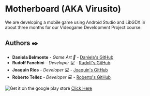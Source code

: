 # Motherboard (AKA Virusito)

We are developing a mobile game using Android Studio and LibGDX in about three months for our Videogame Development Project course.

## Authors :black_nib:

* **Daniela Belmonte** - *Game Art :art:* - [Daniela's GitHub](https://github.com/DanyBelmonte)
* **Rudolf Fanchini** - *Developer :computer:* - [Rudolf's GitHub](https://github.com/FanchiniRudolf)
* **Joaquin Rios** - *Developer :computer:* - [Joaquin's GitHub](https://github.com/joaquinrios)
* **Roberto Tellez** - *Developer :computer:* - [Roberto's GitHub](https://github.com/r7perezyera)

![Get it on the google play store](https://proxy.duckduckgo.com/iu/?u=https%3A%2F%2Fwww.seeklogo.net%2Fwp-content%2Fuploads%2F2016%2F09%2Fget-it-on-google-play-preview.png&f=1)
[Click Here](https://play.google.com/store/apps/details?id=mx.itesm.equipo5)